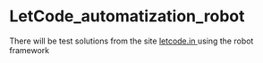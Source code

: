 # LetCode_automatization_robot
There will be test solutions from the site [letcode.in ](https://letcode.in/test) using the robot framework
